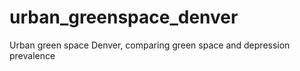 # urban_greenspace_denver
Urban green space Denver, comparing green space and depression prevalence
